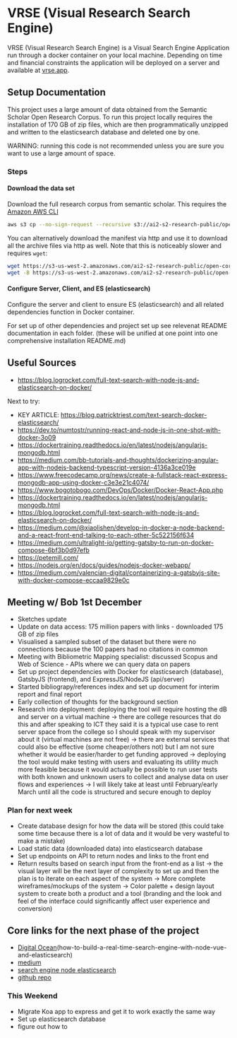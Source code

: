 # VRSE (Visual Research Search Engine)

VRSE (Visual Research Search Engine) is a Visual Search Engine Application run through a docker container on your local machine. Depending on time and financial constraints the application will be deployed on a server and available at [vrse.app](https://vrse.app).

## Setup Documentation

This project uses a large amount of data obtained from the Semantic Scholar Open Research Corpus. To run this project locally requires the installation of 170 GB of zip files, which are then programmatically unzipped and written to the elasticsearch database and deleted one by one.

WARNING: running this code is not recommended unless you are sure you want to use a large amount of space.

### Steps

#### Download the data set

Download the full research corpus from semantic scholar. This requires the [Amazon AWS CLI](https://aws.amazon.com/cli/)

```sh
aws s3 cp --no-sign-request --recursive s3://ai2-s2-research-public/open-corpus/2020-11-06/ destinationPath
```

You can alternatively download the manifest via http and use it to download all the archive files via http as well. Note that this is noticeably slower and requires `wget`:

```sh
wget https://s3-us-west-2.amazonaws.com/ai2-s2-research-public/open-corpus/2020-11-06/manifest.txt
wget -B https://s3-us-west-2.amazonaws.com/ai2-s2-research-public/open-corpus/2020-11-06/ -i manifest.txt
```

#### Configure Server, Client, and ES (elasticsearch)

Configure the server and client to ensure ES (elasticsearch) and all related dependencies function in Docker container.

For set up of other dependencies and project set up see relevenat README documentation in each folder. (these will be unified at one point into one comprehensive installation README.md)

## Useful Sources

- https://blog.logrocket.com/full-text-search-with-node-js-and-elasticsearch-on-docker/

Next to try:
- KEY ARTICLE: https://blog.patricktriest.com/text-search-docker-elasticsearch/
- https://dev.to/numtostr/running-react-and-node-js-in-one-shot-with-docker-3o09
- https://dockertraining.readthedocs.io/en/latest/nodejs/angularjs-mongodb.html
- https://medium.com/bb-tutorials-and-thoughts/dockerizing-angular-app-with-nodejs-backend-typescript-version-4136a3ce019e
- https://www.freecodecamp.org/news/create-a-fullstack-react-express-mongodb-app-using-docker-c3e3e21c4074/
- https://www.bogotobogo.com/DevOps/Docker/Docker-React-App.php
- https://dockertraining.readthedocs.io/en/latest/nodejs/angularjs-mongodb.html
- https://blog.logrocket.com/full-text-search-with-node-js-and-elasticsearch-on-docker/
- https://medium.com/@xiaolishen/develop-in-docker-a-node-backend-and-a-react-front-end-talking-to-each-other-5c522156f634
- https://medium.com/ultralight-io/getting-gatsby-to-run-on-docker-compose-6bf3b0d97efb
- https://petemill.com/
- https://nodejs.org/en/docs/guides/nodejs-docker-webapp/
- https://medium.com/valencian-digital/containerizing-a-gatsbyjs-site-with-docker-compose-eccaa9829e0c

## Meeting w/ Bob 1st December

- Sketches update
- Update on data access: 175 million papers with links - downloaded 175 GB of zip files
- Visualised a sampled subset of the dataset but there were no connections because the 100 papers had no citations in common
- Meeting with Bibliometric Mapping specialist: discussed Scopus and Web of Science - APIs where we can query data on papers
- Set up project dependencies with Docker for elasticsearch (database), GatsbyJS (frontend), and ExpressJS/NodeJS (api/server)
- Started bibliograpy/references index and set up document for interim report and final report
- Early collection of thoughts for the background section
- Research into deployment: deploying the tool will require hosting the dB and server on a virtual machine
-> there are college resources that do this and after speaking to ICT they said it is a typical use case to rent server space from the college so I should speak with my supervisor about it (virtual machines are not free)
-> there are external services that could also be effective (some cheaper/others not) but I am not sure whether it would be easier/harder to get funding approved
-> deploying the tool would make testing with users and evaluating its utility much more feasible because it would actually be possible to run user tests with both known and unknown users to collect and analyse data on user flows and experiences
-> I will likely take at least until February/early March until all the code is structured and secure enough to deploy

### Plan for next week

- Create database design for how the data will be stored (this could take some time because there is a lot of data and it would be very wasteful to make a mistake)
- Load static data (downloaded data) into elasticsearch database
- Set up endpoints on API to return nodes and links to the front end
- Return results based on search input from the front-end as a list
-> the visual layer will be the next layer of complexity to set up and then the plan is to iterate on each aspect of the system
-> More complete wireframes/mockups of the system
-> Color palette + design layout system to create both a product and a tool (branding and the look and feel of the interface could significantly affect user experience and conversion)

## Core links for the next phase of the project

- [Digital Ocean](https://www.digitalocean.com/community/tutorials/)(how-to-build-a-real-time-search-engine-with-node-vue-and-elasticsearch)
- [medium](https://medium.com/yom-ai/rest-api-with-node-js-and-elasticsearch-1368cf9df02a)
- [search engine node elasticsearch](https://www.sitepoint.com/search-engine-node-elasticsearch/)
- [github repo](https://github.com/sitepoint-editors/node-elasticsearch-tutorial)

### This Weekend

- Migrate Koa app to express and get it to work exactly the same way
- Set up elasticsearch database
- figure out how to

